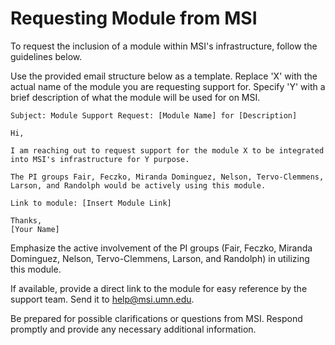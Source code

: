 # Requesting Module from MSI

To request the inclusion of a module within MSI's infrastructure, follow the guidelines below. 

Use the provided email structure below as a template.
Replace 'X' with the actual name of the module you are requesting support for.
Specify 'Y' with a brief description of what the module will be used for on MSI.

```
Subject: Module Support Request: [Module Name] for [Description]

Hi,

I am reaching out to request support for the module X to be integrated into MSI's infrastructure for Y purpose.

The PI groups Fair, Feczko, Miranda Dominguez, Nelson, Tervo-Clemmens, Larson, and Randolph would be actively using this module.

Link to module: [Insert Module Link]

Thanks,
[Your Name]
```

Emphasize the active involvement of the PI groups (Fair, Feczko, Miranda Dominguez, Nelson, Tervo-Clemmens, Larson, and Randolph) in utilizing this module.

If available, provide a direct link to the module for easy reference by the support team.
Send it to help@msi.umn.edu.

Be prepared for possible clarifications or questions from MSI.
Respond promptly and provide any necessary additional information.
